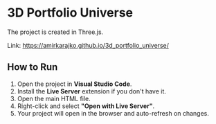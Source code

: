 # 3D Portfolio Universe

The project is created in Three.js.

Link: https://amirkarajko.github.io/3d_portfolio_universe/

## How to Run

1. Open the project in **Visual Studio Code**.
2. Install the **Live Server** extension if you don't have it.
3. Open the main HTML file.
4. Right-click and select **"Open with Live Server"**.
5. Your project will open in the browser and auto-refresh on changes.
